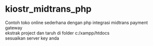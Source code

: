 # kiostr_midtrans_php
Contoh toko online sederhana dengan php integrasi midtrans payment gateway <br>
ekstrak project dan taruh di folder c:/xampp/htdocs<br>
sesuaikan server key anda

